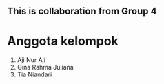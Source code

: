 ## This is collaboration from Group 4
# Anggota kelompok
1. Aji Nur Aji
2. Gina Rahma Juliana
3. Tia Niandari
